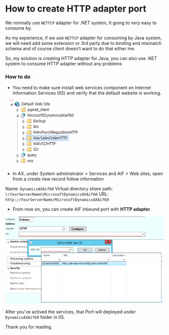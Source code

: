 # How to create HTTP adapter port


We normally use `NETTCP` adapter for .NET system, It going to very easy to consume by.

As my experience, if we use `NETTCP` adapter for consuming by Java system, we will need add some extension or 3rd party due to binding and mismatch schema and of course client doesn’t want to do that either me.

So, my solution is creating HTTP adapter for Java, you can also use .NET system to consume HTTP adapter without any problems

### How to do

* You need to make sure install web services component on Internet Information Services (IIS) and verify that the default website is working.

![How-to-create-HTTP-adapter-port](How-to-create-HTTP-adapter-port-1.png)

* In AX, under System administrator > Services and AIF > Web sites, open from a create new record follow information

Name: `DynamicsAXAif60`
Virtual directory share path: `\\YourServerName\MicrosoftDynamicsAXAif60`
URL: `http://YourServerName/MicrosoftDynamicsAXAif60`

* From now on, you can create AIF inbound port with **HTTP adapter**.

![How-to-create-HTTP-adapter-port](How-to-create-HTTP-adapter-port-2.png)

After you've actived the services, that Port will deployed under `DynamicsAXAif60` folder in IIS.

Thank you for reading.

